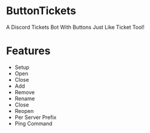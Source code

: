 # ButtonTickets
A Discord Tickets Bot With Buttons Just Like Ticket Tool!

# Features
- Setup 
- Open 
- Close
- Add
- Remove
- Rename
- Close
- Reopen
- Per Server Prefix 
- Ping Command


